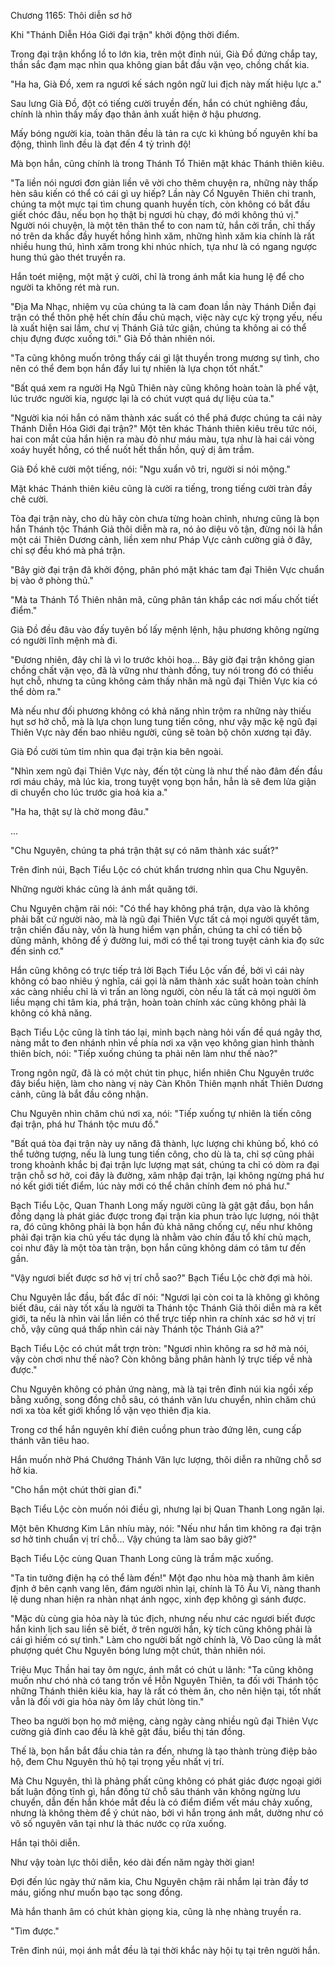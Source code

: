 




Chương 1165: Thôi diễn sơ hở


Khi "Thánh Diễn Hóa Giới đại trận" khởi động thời điểm.

Trong đại trận khổng lồ to lớn kia, trên một đỉnh núi, Già Đồ đứng chắp tay, thần sắc đạm mạc nhìn qua không gian bắt đầu vặn vẹo, chồng chất kia.

"Ha ha, Già Đồ, xem ra ngươi kế sách ngôn ngữ lui địch này mất hiệu lực a."

Sau lưng Già Đồ, đột có tiếng cười truyền đến, hắn có chút nghiêng đầu, chính là nhìn thấy mấy đạo thân ảnh xuất hiện ở hậu phương.

Mấy bóng người kia, toàn thân đều là tản ra cực kì khủng bố nguyên khí ba động, thình lình đều là đạt đến 4 tỷ trình độ!

Mà bọn hắn, cũng chính là trong Thánh Tổ Thiên mặt khác Thánh thiên kiêu.

"Ta liền nói ngươi đơn giản liền vẽ vời cho thêm chuyện ra, những này thấp hèn sâu kiến có thể có cái gì uy hiếp? Lần này Cổ Nguyên Thiên chi tranh, chúng ta một mực tại tìm chung quanh huyền tích, còn không có bắt đầu giết chóc đâu, nếu bọn họ thật bị ngươi hù chạy, đó mới không thú vị." Người nói chuyện, là một tên thân thể to con nam tử, hắn cởi trần, chỉ thấy nó trên da khắc đầy huyết hồng hình xăm, những hình xăm kia chính là rất nhiều hung thú, hình xăm trong khi nhúc nhích, tựa như là có ngang ngược hung thú gào thét truyền ra.

Hắn toét miệng, một mặt ý cười, chỉ là trong ánh mắt kia hung lệ để cho người ta không rét mà run.

"Địa Ma Nhạc, nhiệm vụ của chúng ta là cam đoan lần này Thánh Diễn đại trận có thể thôn phệ hết chín đầu chủ mạch, việc này cực kỳ trọng yếu, nếu là xuất hiện sai lầm, chư vị Thánh Giả tức giận, chúng ta không ai có thể chịu đựng được xuống tới." Già Đồ thản nhiên nói.

"Ta cũng không muốn trông thấy cái gì lật thuyền trong mương sự tình, cho nên có thể đem bọn hắn đẩy lui tự nhiên là lựa chọn tốt nhất."

"Bất quá xem ra người Hạ Ngũ Thiên này cũng không hoàn toàn là phế vật, lúc trước người kia, ngược lại là có chút vượt quá dự liệu của ta."

"Người kia nói hắn có năm thành xác suất có thể phá được chúng ta cái này Thánh Diễn Hóa Giới đại trận?" Một tên khác Thánh thiên kiêu trêu tức nói, hai con mắt của hắn hiện ra màu đỏ như máu màu, tựa như là hai cái vòng xoáy huyết hồng, có thể nuốt hết thần hồn, quỷ dị âm trầm.

Già Đồ khẽ cười một tiếng, nói: "Ngu xuẩn vô tri, người si nói mộng."

Mặt khác Thánh thiên kiêu cũng là cười ra tiếng, trong tiếng cười tràn đầy chê cười.

Tòa đại trận này, cho dù hãy còn chưa từng hoàn chỉnh, nhưng cũng là bọn hắn Thánh tộc Thánh Giả thôi diễn mà ra, nó ảo diệu vô tận, đừng nói là hắn một cái Thiên Dương cảnh, liền xem như Pháp Vực cảnh cường giả ở đây, chỉ sợ đều khó mà phá trận.

"Bây giờ đại trận đã khởi động, phân phó mặt khác tam đại Thiên Vực chuẩn bị vào ở phòng thủ."

"Mà ta Thánh Tổ Thiên nhân mã, cũng phân tán khắp các nơi mấu chốt tiết điểm."

Già Đồ đều đâu vào đấy tuyên bố lấy mệnh lệnh, hậu phương không ngừng có người lĩnh mệnh mà đi.

"Đương nhiên, đây chỉ là vì lo trước khỏi hoạ... Bây giờ đại trận không gian chồng chất vặn vẹo, đã là vững như thành đồng, tuy nói trong đó có thiếu hụt chỗ, nhưng ta cũng không cảm thấy nhân mã ngũ đại Thiên Vực kia có thể dòm ra."

Mà nếu như đối phương không có khả năng nhìn trộm ra những này thiếu hụt sơ hở chỗ, mà là lựa chọn lung tung tiến công, như vậy mặc kệ ngũ đại Thiên Vực này đến bao nhiêu người, cũng sẽ toàn bộ chôn xương tại đây.

Già Đồ cười tủm tỉm nhìn qua đại trận kia bên ngoài.

"Nhìn xem ngũ đại Thiên Vực này, đến tột cùng là như thế nào đâm đến đầu rơi máu chảy, mà lúc kia, trong tuyệt vọng bọn hắn, hẳn là sẽ đem lửa giận di chuyển cho lúc trước gia hoả kia a."

"Ha ha, thật sự là chờ mong đâu."

...

"Chu Nguyên, chúng ta phá trận thật sự có năm thành xác suất?"

Trên đỉnh núi, Bạch Tiểu Lộc có chút khẩn trương nhìn qua Chu Nguyên.

Những người khác cũng là ánh mắt quăng tới.

Chu Nguyên chậm rãi nói: "Có thể hay không phá trận, dựa vào là không phải bất cứ người nào, mà là ngũ đại Thiên Vực tất cả mọi người quyết tâm, trận chiến đấu này, vốn là hung hiểm vạn phần, chúng ta chỉ có tiến bộ dũng mãnh, không để ý đường lui, mới có thể tại trong tuyệt cảnh kia đọ sức đến sinh cơ."

Hắn cũng không có trực tiếp trả lời Bạch Tiểu Lộc vấn đề, bởi vì cái này không có bao nhiêu ý nghĩa, cái gọi là năm thành xác suất hoàn toàn chính xác càng nhiều chỉ là vì trấn an lòng người, còn nếu là tất cả mọi người ôm liều mạng chi tâm kia, phá trận, hoàn toàn chính xác cũng không phải là không có khả năng.

Bạch Tiểu Lộc cũng là tỉnh táo lại, minh bạch nàng hỏi vấn đề quá ngây thơ, nàng mắt to đen nhánh nhìn về phía nơi xa vặn vẹo không gian hình thành thiên bích, nói: "Tiếp xuống chúng ta phải nên làm như thế nào?"

Trong ngôn ngữ, đã là có một chút tin phục, hiển nhiên Chu Nguyên trước đây biểu hiện, làm cho nàng vị này Càn Khôn Thiên mạnh nhất Thiên Dương cảnh, cũng là bắt đầu công nhận.

Chu Nguyên nhìn chăm chú nơi xa, nói: "Tiếp xuống tự nhiên là tiến công đại trận, phá hư Thánh tộc mưu đồ."

"Bất quá tòa đại trận này uy năng đã thành, lực lượng chi khủng bố, khó có thể tưởng tượng, nếu là lung tung tiến công, cho dù là ta, chỉ sợ cũng phải trong khoảnh khắc bị đại trận lực lượng mạt sát, chúng ta chỉ có dòm ra đại trận chỗ sơ hở, coi đây là đường, xâm nhập đại trận, lại không ngừng phá hư nó kết giới tiết điểm, lúc này mới có thể chân chính đem nó phá hư."

Bạch Tiểu Lộc, Quan Thanh Long mấy người cũng là gật gật đầu, bọn hắn đồng dạng là phát giác được trong đại trận kia phun trào lực lượng, nói thật ra, đó cũng không phải là bọn hắn đủ khả năng chống cự, nếu như không phải đại trận kia chủ yếu tác dụng là nhằm vào chín đầu tổ khí chủ mạch, coi như đây là một tòa tàn trận, bọn hắn cũng không dám có tâm tư đến gần.

"Vậy ngươi biết được sơ hở vị trí chỗ sao?" Bạch Tiểu Lộc chờ đợi mà hỏi.

Chu Nguyên lắc đầu, bất đắc dĩ nói: "Ngươi lại còn coi ta là không gì không biết đâu, cái này tốt xấu là người ta Thánh tộc Thánh Giả thôi diễn mà ra kết giới, ta nếu là nhìn vài lần liền có thể trực tiếp nhìn ra chính xác sơ hở vị trí chỗ, vậy cũng quá thấp nhìn cái này Thánh tộc Thánh Giả a?"

Bạch Tiểu Lộc có chút mắt trợn tròn: "Ngươi nhìn không ra sơ hở mà nói, vậy còn chơi như thế nào? Còn không bằng phân hành lý trực tiếp về nhà được."

Chu Nguyên không có phản ứng nàng, mà là tại trên đỉnh núi kia ngồi xếp bằng xuống, song đồng chỗ sâu, có thánh văn lưu chuyển, nhìn chăm chú nơi xa tòa kết giới khổng lồ vặn vẹo thiên địa kia.

Trong cơ thể hắn nguyên khí điên cuồng phun trào đứng lên, cung cấp thánh văn tiêu hao.

Hắn muốn nhờ Phá Chướng Thánh Văn lực lượng, thôi diễn ra những chỗ sơ hở kia.

"Cho hắn một chút thời gian đi."

Bạch Tiểu Lộc còn muốn nói điều gì, nhưng lại bị Quan Thanh Long ngăn lại.

Một bên Khương Kim Lân nhíu mày, nói: "Nếu như hắn tìm không ra đại trận sơ hở tinh chuẩn vị trí chỗ... Vậy chúng ta làm sao bây giờ?"

Bạch Tiểu Lộc cùng Quan Thanh Long cũng là trầm mặc xuống.

"Ta tin tưởng điện hạ có thể làm đến!" Một đạo nhu hòa mà thanh âm kiên định ở bên cạnh vang lên, đám người nhìn lại, chính là Tô Ấu Vi, nàng thanh lệ dung nhan hiện ra nhàn nhạt ánh ngọc, xinh đẹp không gì sánh được.

"Mặc dù cùng gia hỏa này là túc địch, nhưng nếu như các ngươi biết được hắn kinh lịch sau liền sẽ biết, ở trên người hắn, kỳ tích cũng không phải là cái gì hiếm có sự tình." Làm cho người bất ngờ chính là, Võ Dao cũng là mắt phượng quét Chu Nguyên bóng lưng một chút, thản nhiên nói.

Triệu Mục Thần hai tay ôm ngực, ánh mắt có chút u lãnh: "Ta cũng không muốn như chó nhà có tang trốn về Hỗn Nguyên Thiên, ta đối với Thánh tộc những Thánh thiên kiêu kia, hay là rất có thèm ăn, cho nên hiện tại, tốt nhất vẫn là đối với gia hỏa này ôm lấy chút lòng tin."

Theo ba người bọn họ mở miệng, càng ngày càng nhiều ngũ đại Thiên Vực cường giả đỉnh cao đều là khẽ gật đầu, biểu thị tán đồng.

Thế là, bọn hắn bắt đầu chia tản ra đến, nhưng là tạo thành trùng điệp bảo hộ, đem Chu Nguyên thủ hộ tại trọng yếu nhất vị trí.

Mà Chu Nguyên, thì là phảng phất cũng không có phát giác được ngoại giới bất luận động tĩnh gì, hắn đồng tử chỗ sâu thánh văn không ngừng lưu chuyển, dẫn đến hắn khóe mắt đều là có điểm điểm vết máu chảy xuống, nhưng là không thèm để ý chút nào, bởi vì hắn trong ánh mắt, dường như có vô số nguyên văn tại như là thác nước cọ rửa xuống.

Hắn tại thôi diễn.

Như vậy toàn lực thôi diễn, kéo dài đến năm ngày thời gian!

Đợi đến lúc ngày thứ năm kia, Chu Nguyên chậm rãi nhắm lại tràn đầy tơ máu, giống như muốn bạo tạc song đồng.

Mà hắn thanh âm có chút khàn giọng kia, cũng là nhẹ nhàng truyền ra.

"Tìm được."

Trên đỉnh núi, mọi ánh mắt đều là tại thời khắc này hội tụ tại trên người hắn.





